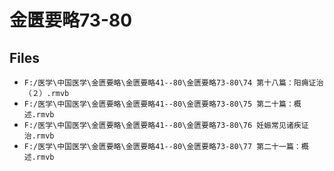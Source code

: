 # 金匮要略73-80

## Files

- `F:/医学\中国医学\金匮要略\金匮要略41--80\金匮要略73-80\74 第十八篇：阳痈证治（２）.rmvb`
- `F:/医学\中国医学\金匮要略\金匮要略41--80\金匮要略73-80\75 第二十篇：概述.rmvb`
- `F:/医学\中国医学\金匮要略\金匮要略41--80\金匮要略73-80\76 妊娠常见诸疾证治.rmvb`
- `F:/医学\中国医学\金匮要略\金匮要略41--80\金匮要略73-80\77 第二十一篇：概述.rmvb`
